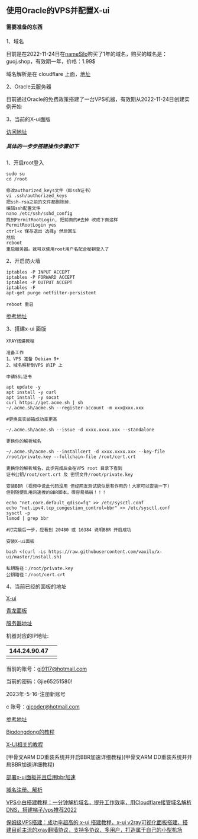 ## 使用Oracle的VPS并配置X-ui

#### 需要准备的东西

1、域名

目前是在2022-11-24日在[nameSilo](www.namesilo.com)购买了1年的域名，购买的域名是：guoj.shop，有效期一年，价格：1.99$

域名解析是在 cloudflare 上面，[地址](https://dash.cloudflare.com/8bc71dd98544b5c2c59731999c5b9c32)

2、Oracle云服务器

目前通过Oracle的免费政策搭建了一台VPS机器，有效期从2022-11-24日创建实例开始

3、当前的X-ui面版

[访问地址](https://oracle.guoj.shop:33445/xui/)

##### 具体的一步步搭建操作步骤如下

1、开启root登入

```
sudo su
cd /root

修改authorized_keys文件（即ssh证书）
vi .ssh/authorized_keys
把ssh-rsa之前的文件都删除掉.
编辑ssh配置文件
nano /etc/ssh/sshd_config
找到PermitRootLogin, 把前面的#去掉 改成下面这样
PermitRootLogin yes
ctrl+x 保存退出 选择y 然后回车
然后
reboot
重启服务器。就可以使用root用户名配合秘钥登入了
```

2、开启防火墙

```
iptables -P INPUT ACCEPT
iptables -P FORWARD ACCEPT
iptables -P OUTPUT ACCEPT
iptables -F
apt-get purge netfilter-persistent

reboot 重启
```

[参考地址](https://github.com/bigdongdongCLUB/GoodGoodStudyDayDayUp/issues/7)

3、搭建x-ui 面版

```
XRAY搭建教程

准备工作
1、VPS 准备 Debian 9+
2、域名解析到VPS 的IP 上

申请SSL证书

apt update -y
apt install -y curl
apt install -y socat
curl https://get.acme.sh | sh
~/.acme.sh/acme.sh --register-account -m xxx@xxx.xxx

#更换真实邮箱成功率更高

~/.acme.sh/acme.sh --issue -d xxxx.xxxx.xxx --standalone

更换你的解析域名

~/.acme.sh/acme.sh --installcert -d xxxx.xxxx.xxx --key-file /root/private.key --fullchain-file /root/cert.crt

更换你的解析域名，此步完成后会在VPS root 目录下看到
证书公钥/root/cert.crt 及 密钥文件/root/private.key

安装BBR (视频中说此代码没用 但经网友测试貌似是有作用的！大家可以安装一下)
但别随便乱用网速搜的BBR脚本，很容易搞崩！！！

echo "net.core.default_qdisc=fq" >> /etc/sysctl.conf
echo "net.ipv4.tcp_congestion_control=bbr" >> /etc/sysctl.conf
sysctl -p
lsmod | grep bbr

#打完最后一步，应看到 20480 或 16384 说明BBR 开启成功

安装X-ui面板

bash <(curl -Ls https://raw.githubusercontent.com/vaxilu/x-ui/master/install.sh)

私钥路径：/root/private.key
公钥路径：/root/cert.crt
```

4、当前已经的面板的地址

[X-ui](https://oracle.guoj.xyz:33445/xui/)

[青龙面板](http://144.24.90.47:5700/)

[服务器地址](https://cloud.oracle.com/compute/instances?region=ap-chuncheon-1)

机器对应的IP地址:

| 144.24.90.47 |      |
| ------------ | ---- |
|              |      |

当前的账号：gj9117@hotmail.com

当前的密码：Gjie65251580!



2023年-5-16-注册新账号

c 账号：gjcoder@hotmail.com

[参考地址](https://github.com/bigdongdongCLUB/GoodGoodStudyDayDayUp/issues/8)

[Bigdongdong的教程](https://www.youtube.com/watch?v=FNhKa9ETr3k&ab_channel=BIGDONGDONG)

[X-UI相关的教程](https://www.cnblogs.com/wangguishe/p/16385421.html#_label3)

[甲骨文ARM DD重装系统并开启BBR加速详细教程](甲骨文ARM DD重装系统并开启BBR加速详细教程)

[部署x-ui面板并且启用bbr加速](https://www.afish.org/2022/10/22/x_ui_and_bbr/)

[域名注册、解析](https://www.youtube.com/watch?v=2uJQdWpM46k&ab_channel=%E7%A7%91%E6%8A%80%E5%B0%8F%E9%9C%B2)

[VPS小白搭建教程：一分钟解析域名，提升工作效率，用Cloudflare接管域名解析DNS，搭建梯子/vps推荐2022](https://www.youtube.com/watch?v=1GtDTWybJNM&ab_channel=%E7%A7%91%E6%8A%80%E5%B0%8F%E9%9C%B2)

[保姆级VPS搭建：成功率超高的 x-ui 搭建教程，x-ui v2ray可视化面板搭建，搭建目前主流的xray翻墙协议，支持多协议、多用户，打造属于自己的小型机场](https://www.youtube.com/watch?v=n5koU-pj094&ab_channel=%E7%A7%91%E6%8A%80%E5%B0%8F%E9%9C%B2)